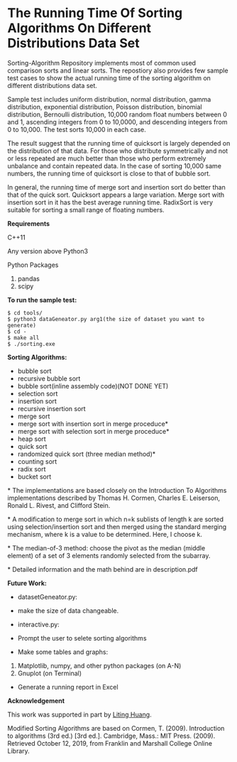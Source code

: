 # The Running Time Of Sorting Algorithms On Different Distributions Data Set

Sorting-Algorithm Repository implements most of common used comparison sorts and linear sorts. The repostiory also provides few sample test cases to show the actual running time of the sorting algorithm on different distributions data set.

Sample test includes uniform distribution, normal distribution, gamma distribution, exponential distribution, Poisson distribution, binomial distribution, Bernoulli distribution, 10,000 random float numbers between 0 and 1, ascending integers from 0 to 10,0000, and descending integers from 0 to 10,000. The test sorts 10,000 in each case.

The result suggest that the running time of quicksort is largely depended on the distribution of that data. For those who distribute symmetrically and not or less repeated are much better than those who perform extremely unbalance and contain repeated data. In the case of sorting 10,000 same numbers, the running time of quicksort is close to that of bubble sort. 

In general, the running time of merge sort and insertion sort do better than that of the quick sort. Quicksort appears a large variation. Merge sort with insertion sort in it has the best average running time. RadixSort is very suitable for sorting a small range of floating numbers. 

**Requirements**

C++11

Any version above Python3

Python Packages
1) pandas
2) scipy

**To run the sample test:**
```
$ cd tools/
$ python3 dataGeneator.py arg1(the size of dataset you want to generate)
$ cd -
$ make all
$ ./sorting.exe
```
**Sorting Algorithms:**
* bubble sort
* recursive bubble sort
* bubble sort(inline assembly code)(NOT DONE YET)
* selection sort
* insertion sort
* recursive insertion sort
* merge sort
* merge sort with insertion sort in merge proceduce*
* merge sort with selection sort in merge proceduce*
* heap sort
* quick sort
* randomized quick sort (three median method)*
* counting sort
* radix sort 
* bucket sort  

\* The implementations are based closely on the Introduction To Algorithms implementations described by Thomas H. Cormen, Charles E. Leiserson, Ronald L. Rivest, and Clifford Stein.

\* A modification to merge sort in which n=k sublists of length k are sorted using selection/insertion sort and then merged
using the standard merging mechanism, where k is a value to be determined. Here, I choose k.

\* The median-of-3 method: choose the pivot as the median (middle element) of a set of 3 elements randomly selected
from the subarray.

\* Detailed information and the math behind are in description.pdf

**Future Work:**
* datasetGeneator.py:
* make the size of data changeable.

* interactive.py:
* Prompt the user to selete sorting algorithms
* Make some tables and graphs:
1) Matplotlib, numpy, and other python packages (on A-N)
2) Gnuplot (on Terminal)
* Generate a running report in Excel

**Acknowledgement**

This work was supported in part by [Liting Huang](https://github.com/llliting).

Modified Sorting Algorithms are based on Cormen, T. (2009). Introduction to algorithms (3rd ed.) [3rd ed.]. Cambridge, Mass.: MIT Press. (2009). Retrieved October 12, 2019, from Franklin and Marshall College Online Library.
